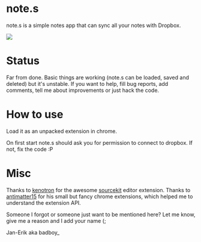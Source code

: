 note.s
======

note.s is a simple notes app that can sync all your notes with Dropbox.

![](http://tmp.fnordig.de/note.s-running-screenshot.png)

Status
======

Far from done. Basic things are working (note.s can be loaded, saved and deleted) but it's unstable.
If you want to help, fill bug reports, add comments, tell me about improvements or just hack the code.

How to use
==========

Load it as an unpacked extension in chrome.

On first start note.s should ask you for permission to connect to dropbox. If not, fix the code :P

Misc
====

Thanks to [kenotron](https://github.com/kenotron/) for the awesome [sourcekit](https://github.com/kenotron/sourcekit) editor extension.
Thanks to [antimatter15](https://github.com/antimatter15) for his small but fancy chrome extensions, which helped me to understand the extension API.

Someone I forgot or someone just want to be mentioned here? Let me know, give me a reason and I add your name (;


Jan-Erik aka badboy\_
